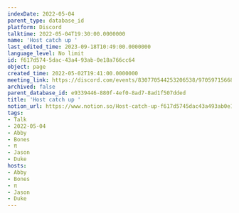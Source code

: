 ```yaml
---
indexDate: 2022-05-04
parent_type: database_id
platform: Discord
talktime: 2022-05-04T19:30:00.0000000
name: 'Host catch up '
last_edited_time: 2023-09-18T10:49:00.0000000
language_level: No limit
id: f617d574-5dac-43a4-93ab-0e18a766cc64
object: page
created_time: 2022-05-02T19:41:00.0000000
meeting_link: https://discord.com/events/830770544253206538/970597156681568276
archived: false
parent_database_id: e9339446-880f-4ef0-8ad7-8ad1f507dded
title: 'Host catch up '
notion_url: https://www.notion.so/Host-catch-up-f617d5745dac43a493ab0e18a766cc64
tags:
- Talk
- 2022-05-04
- Abby
- Bones
- π
- Jason
- Duke
hosts:
- Abby
- Bones
- π
- Jason
- Duke
---
```





